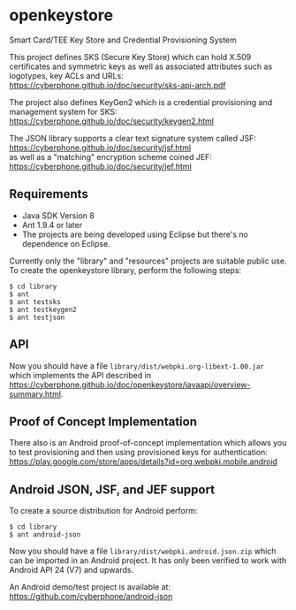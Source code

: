 # openkeystore
Smart Card/TEE Key Store and Credential Provisioning System

This project defines SKS (Secure Key Store) which can hold X.509 certificates
and symmetric keys as well as associated attributes such as logotypes, key ACLs and URLs:<br>
https://cyberphone.github.io/doc/security/sks-api-arch.pdf

The project also defines KeyGen2 which is a credential provisioning and management system
for SKS:<br>
https://cyberphone.github.io/doc/security/keygen2.html

The JSON library supports a clear text signature system called JSF:<br>
https://cyberphone.github.io/doc/security/jsf.html<br>
as well as a "matching" encryption scheme coined JEF:<br>
https://cyberphone.github.io/doc/security/jef.html

## Requirements
* Java SDK Version 8
* Ant 1.9.4 or later
* The projects are being developed using Eclipse but there's no dependence on Eclipse.

Currently only the "library" and "resources" projects are suitable public use.
To create the openkeystore library, perform the following steps:
```
$ cd library
$ ant
$ ant testsks
$ ant testkeygen2
$ ant testjson
```
## API
Now you should have a file <code>library/dist/webpki.org-libext-1.00.jar</code> which
implements the API described in https://cyberphone.github.io/doc/openkeystore/javaapi/overview-summary.html.
## Proof of Concept Implementation
There also is an Android proof-of-concept implementation which allows you to test provisioning
and then using provisioned keys for authentication:<br>
https://play.google.com/store/apps/details?id=org.webpki.mobile.android

## Android JSON, JSF, and JEF support
To create a source distribution for Android perform:
```
$ cd library
$ ant android-json
```
Now you should have a file <code>library/dist/webpki.android.json.zip</code> which can be imported in an Android project.
It has only been verified to work with Android API 24 (V7) and upwards.

An Android demo/test project is available at:<br>
https://github.com/cyberphone/android-json
